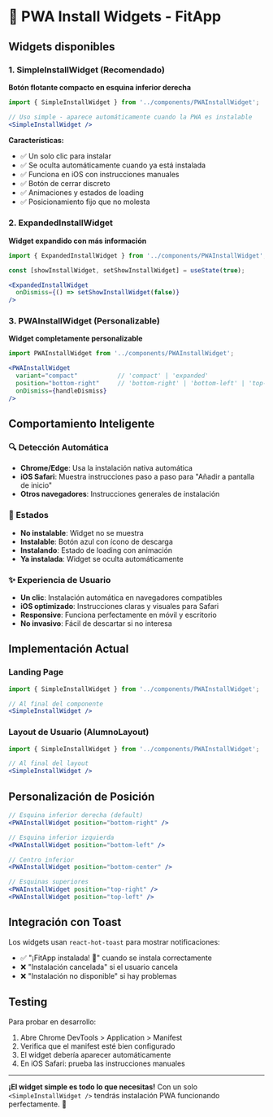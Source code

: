 # 🚀 PWA Install Widgets - FitApp

## Widgets disponibles

### 1. SimpleInstallWidget (Recomendado) 
**Botón flotante compacto en esquina inferior derecha**

```jsx
import { SimpleInstallWidget } from '../components/PWAInstallWidget';

// Uso simple - aparece automáticamente cuando la PWA es instalable
<SimpleInstallWidget />
```

**Características:**
- ✅ Un solo clic para instalar
- ✅ Se oculta automáticamente cuando ya está instalada
- ✅ Funciona en iOS con instrucciones manuales 
- ✅ Botón de cerrar discreto
- ✅ Animaciones y estados de loading
- ✅ Posicionamiento fijo que no molesta

### 2. ExpandedInstallWidget
**Widget expandido con más información**

```jsx
import { ExpandedInstallWidget } from '../components/PWAInstallWidget';

const [showInstallWidget, setShowInstallWidget] = useState(true);

<ExpandedInstallWidget 
  onDismiss={() => setShowInstallWidget(false)}
/>
```

### 3. PWAInstallWidget (Personalizable)
**Widget completamente personalizable**

```jsx
import PWAInstallWidget from '../components/PWAInstallWidget';

<PWAInstallWidget 
  variant="compact"           // 'compact' | 'expanded'
  position="bottom-right"     // 'bottom-right' | 'bottom-left' | 'top-right' | 'top-left' | 'bottom-center'
  onDismiss={handleDismiss}
/>
```

## Comportamiento Inteligente

### 🔍 Detección Automática
- **Chrome/Edge**: Usa la instalación nativa automática
- **iOS Safari**: Muestra instrucciones paso a paso para "Añadir a pantalla de inicio"
- **Otros navegadores**: Instrucciones generales de instalación

### 📱 Estados
- **No instalable**: Widget no se muestra
- **Instalable**: Botón azul con ícono de descarga
- **Instalando**: Estado de loading con animación
- **Ya instalada**: Widget se oculta automáticamente

### ✨ Experiencia de Usuario
- **Un clic**: Instalación automática en navegadores compatibles
- **iOS optimizado**: Instrucciones claras y visuales para Safari
- **Responsive**: Funciona perfectamente en móvil y escritorio
- **No invasivo**: Fácil de descartar si no interesa

## Implementación Actual

### Landing Page
```jsx
import { SimpleInstallWidget } from '../components/PWAInstallWidget';

// Al final del componente
<SimpleInstallWidget />
```

### Layout de Usuario (AlumnoLayout)
```jsx
import { SimpleInstallWidget } from '../components/PWAInstallWidget';

// Al final del layout
<SimpleInstallWidget />
```

## Personalización de Posición

```jsx
// Esquina inferior derecha (default)
<PWAInstallWidget position="bottom-right" />

// Esquina inferior izquierda  
<PWAInstallWidget position="bottom-left" />

// Centro inferior
<PWAInstallWidget position="bottom-center" />

// Esquinas superiores
<PWAInstallWidget position="top-right" />
<PWAInstallWidget position="top-left" />
```

## Integración con Toast

Los widgets usan `react-hot-toast` para mostrar notificaciones:
- ✅ "¡FitApp instalada! 🎉" cuando se instala correctamente
- ❌ "Instalación cancelada" si el usuario cancela  
- ❌ "Instalación no disponible" si hay problemas

## Testing

Para probar en desarrollo:
1. Abre Chrome DevTools > Application > Manifest
2. Verifica que el manifest esté bien configurado
3. El widget debería aparecer automáticamente
4. En iOS Safari: prueba las instrucciones manuales

---

**¡El widget simple es todo lo que necesitas!** Con un solo `<SimpleInstallWidget />` tendrás instalación PWA funcionando perfectamente. 🚀
